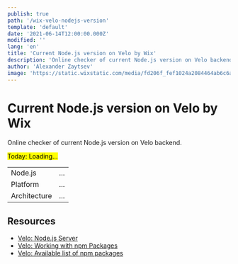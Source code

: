 ```yaml
---
publish: true
path: '/wix-velo-nodejs-version'
template: 'default'
date: '2021-06-14T12:00:00.000Z'
modified: ''
lang: 'en'
title: 'Current Node.js version on Velo by Wix'
description: 'Online checker of current Node.js version on Velo backend'
author: 'Alexander Zaytsev'
image: 'https://static.wixstatic.com/media/fd206f_fef1024a2084464ab6c6aca7a168d6ce~mv2.png'
---
```


# Current Node.js version on Velo by Wix

Online checker of current Node.js version on Velo backend.

<mark>Today: <time id="ts">Loading...</time></mark>
<output id="error" style="color:red">&nbsp;</output>

<table id="table">
  <tbody>
    <tr>
      <td>Node.js</td>
      <td id="version">...</td>
    </tr>
    <tr>
      <td>Platform</td>
      <td id="platform">...</td>
    </tr>
    <tr>
      <td>Architecture</td>
      <td id="arch">...</td>
    </tr>
  </tbody>
</table>

## Resources

- [Velo: Node.js Server](https://www.wix.com/velo/feature/node.js-server)
- [Velo: Working with npm Packages](https://support.wix.com/en/article/velo-working-with-npm-packages)
- [Velo: Available list of npm packages](https://www.wix.com/velo/npm-modules)

<script async>
(() => {
  const h = (selector, props) => {
    return Object.assign(document.querySelector(selector), props);
  };

  const resolve = (data) => {
    const date = new Date(data.ts);

    h('#ts', {
      title: date.toLocaleString([], {
        weekday: 'long',
        year: 'numeric',
        month: 'long',
        day: 'numeric',
      }),
      textContent: date.toLocaleString([], {
        year: 'numeric',
        month: 'numeric',
        day: 'numeric',
      }),
      dateTime: date.toISOString(),
    });

    h('#version', { textContent: data.version });
    h('#arch', { textContent: data.arch });
    h('#platform', { textContent: data.platform });
  };

  const reject = (error) => {
    h('#error', { textContent: String(error) });
  };

  fetch('https://shoonia.wixsite.com/blog/_functions/nodejs_version', {
    mode: 'cors',
    cache: 'no-cache',
    credentials: 'omit',
    referrerPolicy: 'no-referrer',
  })
    .then((response) => {
      if (response.ok) {
        return response.json();
      }

      return Promise.reject(response.statusText);
    })
    .then(resolve)
    .catch(reject);
})();
</script>
